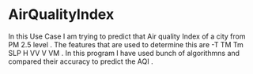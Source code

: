 # AirQualityIndex

In this Use Case I am trying to predict that Air quality Index of a city from	PM 2.5 level . The features that are used to determine this are -T 	TM 	Tm 	SLP 	H 	VV 	V 	VM .
In this program I have used bunch of algorithmns and compared  their accuracy to predict the AQI .

